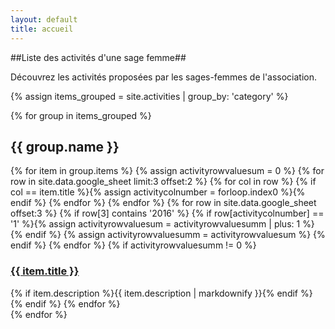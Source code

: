 ```yaml
---
layout: default
title: accueil
---
```


##Liste des activités d'une sage femme##

Découvrez les activités proposées par les sages-femmes de l'association.

{% assign items_grouped = site.activities | group_by: 'category' %}

{% for group in items_grouped %}

<h2>{{ group.name }}</h2>
<div class="activity-list">
  {% for item in group.items %}
  {% assign activityrowvaluesum = 0 %}
  {% for row in site.data.google_sheet limit:3 offset:2 %}
    {% for col in row %}
      {% if col == item.title  %}{% assign activitycolnumber = forloop.index0 %}{% endif %}
    {% endfor %}
  {% endfor %}
  {% for row in site.data.google_sheet offset:3 %}
  {% if row[3] contains '2016' %}
    {% if row[activitycolnumber] == '1' %}{% assign activityrowvaluesum = activityrowvaluesumm | plus: 1 %}{% endif %}
    {% assign activityrowvaluesumm = activityrowvaluesum %}
  {% endif %}
  {% endfor %}
  {% if activityrowvaluesumm != 0 %}
  <div class="activity-list__box">
    <h3 class="h5"><a href="{{ item.url }}">{{ item.title }}</a></h3>
    {% if item.description %}{{ item.description | markdownify }}{% endif %}
  </div>
  {% endif %}
  {% endfor %}
</div>
{% endfor %}
